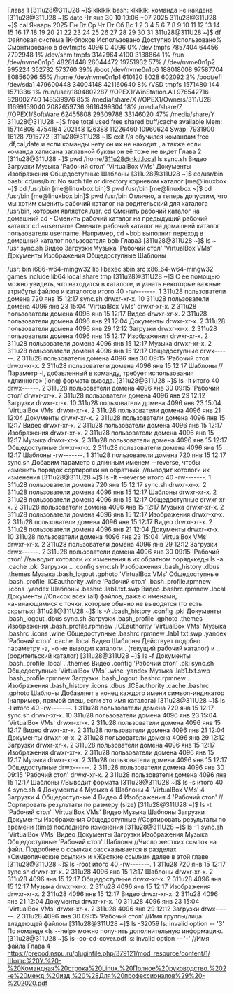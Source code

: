 Глава 1
[311u28@311U28 ~]$ klklklk
bash: klklklk: команда не найдена
[311u28@311U28 ~]$ date
Чт янв 30 10:19:06 +07 2025
311u28@311U28 ~]$ cal
     Январь 2025
Пн Вт Ср Чт Пт Сб Вс
       1  2  3  4  5
 6  7  8  9 10 11 12
13 14 15 16 17 18 19
20 21 22 23 24 25 26
27 28 29 30 31
311u28@311U28 ~]$ df
Файловая система         1K-блоков Использовано   Доступно Использовано% Cмонтировано в
devtmpfs                      4096            0       4096            0% /dev
tmpfs                      7857404        64456    7792948            1% /dev/shm
tmpfs                      3142964         4100    3138864            1% /run
/dev/nvme0n1p5            48281448     26044472   19751932           57% /
/dev/nvme0n1p2              995224       352732     573760           39% /boot
/dev/nvme0n1p6           188018008     97587704   80856096           55% /home
/dev/nvme0n1p1              610120         8028     602092            2% /boot/efi
/dev/sda1                479600448     34004148  421160640            8% /VSD
tmpfs                      1571480          144    1571336            1% /run/user/1804802287
//OPEX1/WinStation.All   976542716    828002740  148539976           85% /media/share/X
//OPEX1/Owners/311/U28 11699159040   2082659736 9616499304           18% /media/share/Z
//OPEX1/SoftWare          62455808     29309788   33146020           47% /media/share/Y
311u28@311U28 ~]$ free
               total        used        free      shared  buff/cache   available
Mem:        15714808     4754184      202148      126388    11226460    10960624
Swap:        7931900       16128     7915772
[311u28@311U28 ~]$ exit
//я обучился командам free ,df,cal,date и если команды нету он их не находит ,
а также если команда хаписана заглавной буквы он её тоже не видет
Глава 2
[311u28@311U28 ~]$ pwd
/home/311u28@nkti.local
 ls
 sync.sh           Видео       Загрузки      Музыка         'Рабочий стол'
'VirtualBox VMs'   Документы   Изображения   Общедоступные   Шаблоны
[311u28@311U28 ~]$ cd/usr/bin
bash: cd/usr/bin: No such file or directory
корневом каталог
[me@linuxbox ~]$ cd /usr/bin
[me@linuxbox bin]$ pwd
/usr/bin
[me@linuxbox ~]$ cd /usr/bin
[me@linuxbox bin]$ pwd
/usr/bin
Отлично, а теперь допустим, что мы хотим сменить рабочий каталог на родительский для каталога /usr/bin, которым является /usr.
cd Сменить рабочий каталог на домашний
cd - Сменить рабочий каталог на предыдущий рабочий каталог
cd ~username Сменить рабочий каталог на домашний каталог пользователя
username. Например, cd ~bob выполнит переход в домашний каталог
пользователя bob
Глава3
[311u28@311U28 ~]$ ls ~ /usr
sync.sh           Видео       Загрузки      Музыка         'Рабочий стол'
'VirtualBox VMs'   Документы   Изображения   Общедоступные   Шаблоны

/usr:
bin    i686-w64-mingw32  lib    libexec  sbin   src  x86_64-w64-mingw32
games  include           lib64  local    share  tmp
[311u28@311U28 ~]$
С ее помощью можно увидеть, что находится в каталоге, и узнать
некоторые важные атрибуты файлов и каталогов
итого 40
-rw-------.  1 311u28 пользователи домена  720 янв 15 12:17  sync.sh
drwxr-xr-x. 10 311u28 пользователи домена 4096 янв 23 15:04 'VirtualBox VMs'
drwxr-xr-x.  2 311u28 пользователи домена 4096 янв 15 12:17  Видео
drwxr-xr-x.  2 311u28 пользователи домена 4096 янв 21 12:04  Документы
drwxr-xr-x.  2 311u28 пользователи домена 4096 янв 29 12:12  Загрузки
drwxr-xr-x.  2 311u28 пользователи домена 4096 янв 15 12:17  Изображения
drwxr-xr-x.  2 311u28 пользователи домена 4096 янв 15 12:17  Музыка
drwxr-xr-x.  2 311u28 пользователи домена 4096 янв 15 12:17  Общедоступные
drwx------.  2 311u28 пользователи домена 4096 янв 30 09:15 'Рабочий стол'
drwxr-xr-x.  2 311u28 пользователи домена 4096 янв 15 12:17  Шаблоны
//Параметр -l, добавленный в команду, требует использования «длинного» (long)
формата вывода.
[311u28@311U28 ~]$  ls -lt
итого 40
drwx------.  2 311u28 пользователи домена 4096 янв 30 09:15 'Рабочий стол'
drwxr-xr-x.  2 311u28 пользователи домена 4096 янв 29 12:12  Загрузки
drwxr-xr-x. 10 311u28 пользователи домена 4096 янв 23 15:04 'VirtualBox VMs'
drwxr-xr-x.  2 311u28 пользователи домена 4096 янв 21 12:04  Документы
drwxr-xr-x.  2 311u28 пользователи домена 4096 янв 15 12:17  Видео
drwxr-xr-x.  2 311u28 пользователи домена 4096 янв 15 12:17  Изображения
drwxr-xr-x.  2 311u28 пользователи домена 4096 янв 15 12:17  Музыка
drwxr-xr-x.  2 311u28 пользователи домена 4096 янв 15 12:17  Общедоступные
drwxr-xr-x.  2 311u28 пользователи домена 4096 янв 15 12:17  Шаблоны
-rw-------.  1 311u28 пользователи домена  720 янв 15 12:17  sync.sh
Добавим параметр с длинным именем --reverse, чтобы изменить порядок сортировки на обратный:
//выводит котологи их изменения
[311u28@311U28 ~]$  ls -lt --reverse
итого 40
-rw-------.  1 311u28 пользователи домена  720 янв 15 12:17  sync.sh
drwxr-xr-x.  2 311u28 пользователи домена 4096 янв 15 12:17  Шаблоны
drwxr-xr-x.  2 311u28 пользователи домена 4096 янв 15 12:17  Общедоступные
drwxr-xr-x.  2 311u28 пользователи домена 4096 янв 15 12:17  Музыка
drwxr-xr-x.  2 311u28 пользователи домена 4096 янв 15 12:17  Изображения
drwxr-xr-x.  2 311u28 пользователи домена 4096 янв 15 12:17  Видео
drwxr-xr-x.  2 311u28 пользователи домена 4096 янв 21 12:04  Документы
drwxr-xr-x. 10 311u28 пользователи домена 4096 янв 23 15:04 'VirtualBox VMs'
drwxr-xr-x.  2 311u28 пользователи домена 4096 янв 29 12:12  Загрузки
drwx------.  2 311u28 пользователи домена 4096 янв 30 09:15 'Рабочий стол'
//выводит котологи их изменения в их обратном порядккеды
ls -a
 .                      .cache          .pki              Загрузки
 ..                     .config         sync.sh           Изображения
 .bash_history          .dbus           .themes           Музыка
 .bash_logout           .gphoto        'VirtualBox VMs'   Общедоступные
 .bash_profile          .ICEauthority   .wine            'Рабочий стол'
 .bash_profile.rpmnew   .icons          .yandex           Шаблоны
 .bashrc                .lab1.txt.swp   Видео
 .bashrc.rpmnew         .local          Документы
//Список всех (all) файлов, даже с именами, начинающимися с точки, которые обычно не выводятся
(то есть скрытых)
311u28@311U28 ~]$ ls -A
 .bash_history          .config         .pki              Документы
 .bash_logout           .dbus           sync.sh           Загрузки
 .bash_profile          .gphoto         .themes           Изображения
 .bash_profile.rpmnew   .ICEauthority  'VirtualBox VMs'   Музыка
 .bashrc                .icons          .wine             Общедоступные
 .bashrc.rpmnew         .lab1.txt.swp   .yandex          'Рабочий стол'
 .cache                 .local          Видео             Шаблоны
Действует подобно параметру -a, но не выводит
каталоги . (текущий рабочий каталог) и .. (родительский каталог)
[311u28@311U28 ~]$ ls -f
 Документы              .bash_profile   .local          .
 .themes                Видео           .config        'Рабочий стол'
 .pki                   sync.sh         Общедоступные  'VirtualBox VMs'
 .wine                  .yandex         Музыка          .lab1.txt.swp
 .bash_profile.rpmnew   Загрузки        .bash_logout    .bashrc.rpmnew
 ..                     Изображения     .bash_history   .icons
 .dbus                  .ICEauthority   .cache
 .bashrc                .gphoto         Шаблоны
Добавляет в конец каждого имени символ-индикатор
(например, прямой слеш, если это имя каталога)
[311u28@311U28 ~]$ ls -l
итого 40
-rw-------.  1 311u28 пользователи домена  720 янв 15 12:17  sync.sh
drwxr-xr-x. 10 311u28 пользователи домена 4096 янв 23 15:04 'VirtualBox VMs'
drwxr-xr-x.  2 311u28 пользователи домена 4096 янв 15 12:17  Видео
drwxr-xr-x.  2 311u28 пользователи домена 4096 янв 21 12:04  Документы
drwxr-xr-x.  2 311u28 пользователи домена 4096 янв 29 12:12  Загрузки
drwxr-xr-x.  2 311u28 пользователи домена 4096 янв 15 12:17  Изображения
drwxr-xr-x.  2 311u28 пользователи домена 4096 янв 15 12:17  Музыка
drwxr-xr-x.  2 311u28 пользователи домена 4096 янв 15 12:17  Общедоступные
drwx------.  2 311u28 пользователи домена 4096 янв 30 09:15 'Рабочий стол'
drwxr-xr-x.  2 311u28 пользователи домена 4096 янв 15 12:17  Шаблоны
//Выводит формата
[311u28@311U28 ~]$ ls -s
итого 40
4  sync.sh          4  Документы    4  Музыка         4  Шаблоны
4 'VirtualBox VMs'  4  Загрузки     4  Общедоступные
4  Видео            4  Изображения  4 'Рабочий стол'
//Сортировать результаты по размеру (size)
[311u28@311U28 ~]$ ls -t
'Рабочий стол'  'VirtualBox VMs'   Видео         Музыка          Шаблоны
 Загрузки        Документы         Изображения   Общедоступные
//Сортировать результаты по времени (time) последнего изменения
[311u28@311U28 ~]$ ls -1
sync.sh
'VirtualBox VMs'
Видео
Документы
Загрузки
Изображения
Музыка
Общедоступные
'Рабочий стол'
Шаблоны
//Число жестких ссылок на файл. Подробнее о ссылках рассказывается в разделах «Символические ссылки» и «Жесткие ссылки» далее
в этой главе
[311u28@311U28 ~]$ ls -root
итого 40
-rw-------.  1 311u28  720 янв 15 12:17  sync.sh
drwxr-xr-x.  2 311u28 4096 янв 15 12:17  Шаблоны
drwxr-xr-x.  2 311u28 4096 янв 15 12:17  Общедоступные
drwxr-xr-x.  2 311u28 4096 янв 15 12:17  Музыка
drwxr-xr-x.  2 311u28 4096 янв 15 12:17  Изображения
drwxr-xr-x.  2 311u28 4096 янв 15 12:17  Видео
drwxr-xr-x.  2 311u28 4096 янв 21 12:04  Документы
drwxr-xr-x. 10 311u28 4096 янв 23 15:04 'VirtualBox VMs'
drwxr-xr-x.  2 311u28 4096 янв 29 12:12  Загрузки
drwx------.  2 311u28 4096 янв 30 09:15 'Рабочий стол'
//Имя группы/лица владеющей файлом
[311u28@311U28 ~]$ ls -32059
ls: invalid option -- '3'
По команде «ls --help» можно получить дополнительную информацию.
[311u28@311U28 ~]$ ls -oo-cd-cover.odf
ls: invalid option -- '-'
//Имя файла
Глава 4
https://prepod.nspu.ru/pluginfile.php/379121/mod_resource/content/1/Шоттс%20У.%20-%20Командная%20строка%20Linux.%20Полное%20руководство.%202-е%20межд.%20изд.%20%28Для%20профессионалов%29%20-%202020.pdf





